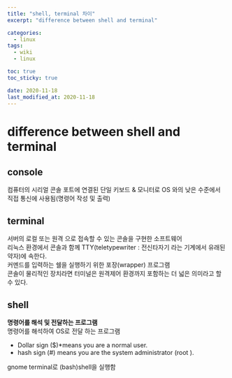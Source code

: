```yaml
---
title: "shell, terminal 차이"
excerpt: "difference between shell and terminal"

categories:
  - linux
tags:
  - wiki
  - linux

toc: true
toc_sticky: true

date: 2020-11-18
last_modified_at: 2020-11-18
---
```


# difference between shell and terminal

## console
컴퓨터의 시리얼 콘솔 포트에 연결된 단일 키보드 & 모니터로 OS 와의 낮은 수준에서 직접 통신에 사용됨(명령어 작성 및 출력)


## terminal
서버의 로컬 또는 원격 으로 접속할 수 있는 콘솔을 구현한 소프트웨어  
리눅스 환경에서 콘솔과 함께 TTY(teletypewriter : 전신타자기 라는 기계에서 유래된 약자)에 속한다.  
커멘드를 입력하는 쉘을 실행하기 위한 포장(wrapper) 프로그램  
콘솔이 물리적인 장치라면 터미널은 원격제어 환경까지 포함하는 더 넓은 의미라고 할 수 있다.


## shell
**명령어를 해석 및 전달하는 프로그램**  
명령어를 해석하여 OS로 전달 하는 프로그램

- Dollar sign ($)*means you are a normal user. 
- hash sign (#) means you are the system administrator (root ). 


gnome terminal로 (bash)shell을 실행함


